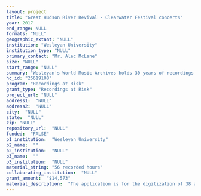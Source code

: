 ```yaml
--- 
layout: project 
title: "Great Hudson River Revival - Clearwater Festival concerts"
year: 2017
end_range: NULL
formats: "NULL"
geographic_extant: "NULL"
institution: "Wesleyan University"
institution_type: "NULL"
primary_contact: "Mr. Alec McLane"
size: "NULL"
start_range: "NULL"
summary: "Wesleyan's World Music Archives holds 30 years of recordings deposited by Phil Ciganer, the owner of the Towne Crier Cafe in Pawling, NY (since relocated to Beacon, NY). For the pilot grant we would like to target approximately 56 hours of cassette recordings from the 1979 Great Hudson River Revival festival, held over two days at venues in Croton-on-Hudson, NY, as well as on the sloop, Clearwater. These concerts were recorded under the supervision of Ciganer, and feature prominent figures in the American folk music and singer-songwriter scene, as well as numerous other performers from around the world."
hc_id: "25619108"
program: "Recordings at Risk"
grant_type: "Recordings at Risk"
project_url: "NULL"
address1:  "NULL"
address2:  "NULL"
city:  "NULL"
state:  "NULL"
zip: "NULL"
repository_url:  "NULL"
funded:  "FALSE"
p1_institution:  "Wesleyan University"
p2_name:  ""
p2_institution:  "NULL"
p3_name:  ""
p3_institution:  "NULL"
material_string: "56 recorded hours"
collaborating_institution:  "NULL"
grant_amount:  "$14,573"
material_description:  "The application is for the digitization of 38 audio cassettes, mostly 90 min. in length each, recorded on various concert stages during the Great Hudson River Revival festival in 1979, a sampling of a larger group of recordings that includes 1/4\" and 1/2\" reel-to-reel tape as well. Performers include Pete Seeger, who with his wife Toshi started the project that acquired the sloop Clearwater and became the Hudson River Clearwater Foundation, Inc., which sponsors the festival. Many other musicians from the Hudson Valley and beyond took part - Mike Seeger, Alice Gerrard, Tom Paley, Hedy West, Robin & Linda Williams, Jay Ungar, Utah Philipps, John Hartford, Bernice Regan, Taj Mahal, and Alhaji Bai Konte, among others. The recording of these concerts was supervised by Phil Ciganer, owner of the nearby Towne Crier Cafe, and he kept the original tapes until 2004 when he deposited them in Wesleyan's World Music Archives, along with 30 years of recordings from the Cafe itself. In 2012 he formally deeded ownership of the recordings to the World Music Archives, in hopes of us pursuing preservation and digitization grants to make them available for education and research. Several of the audio recordings, including some on reel-to-reel, have been dubbed and cataloged in Wesleyan's library catalog, and can be retrieved at this URL: http://wesleyan.summon.serialssolutions.com/?q=great+hudson+river+revival+world+music+archives#!/search?ho=t&fvf=ContentType,Archival%20Material,f&l=en&q=great%20hudson%20river%20revival%20world%20music%20archives. Our transfer from tape to CD was non-archival, hence the pursuit of funding for archival preservation for the entire collection, but all of these are currently available for in-house listening."
---
```

